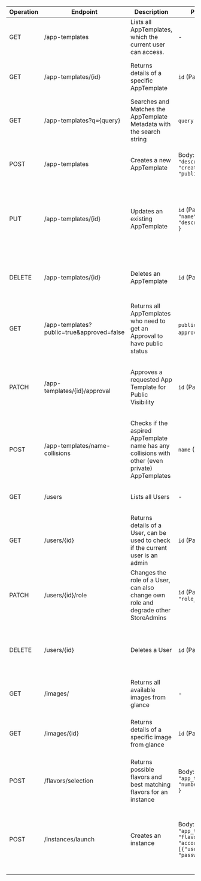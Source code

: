 | Operation | Endpoint                                  | Description                                                                                      | Parameter                                                                          | Response                                                                                                                                      | Security                   | Content-Typ      | Error Codes                                                                                |
|-----------|-------------------------------------------|--------------------------------------------------------------------------------------------------|------------------------------------------------------------------------------------|-----------------------------------------------------------------------------------------------------------------------------------------------|----------------------------|------------------|--------------------------------------------------------------------------------------------|
| GET       | /app-templates                            | Lists all AppTemplates, which the current user can access.                                       | -                                                                                  | 200 OK: `[{"id": "1", "name": "App1", "public": true, ...}]`                                                                                  | Token-based Authentication | application/json | 401 Unauthorized, 500 Internal Server Error                                                |
| GET       | /app-templates/{id}                       | Returns details of a specific AppTemplate                                                        | `id` (Path)                                                                        | 200 OK: `{ "id": "1", "name": "App1", "description": "...", ... }`                                                                            | Token-based Authentication | application/json | 404 Not Found, 401 Unauthorized, 500 Internal Server Error                                 |
| GET       | /app-templates?q={query}                  | Searches and Matches the AppTemplate Metadata with the search string                             | `query` (Query)                                                                    | 200 OK: `[{"id": "1", "name": "App1", "public": true, ...}]`                                                                                  | Token-based Authentication | application/json | 401 Unauthorized, 500 Internal Server Error                                                |
| POST      | /app-templates                            | Creates a new AppTemplate                                                                        | Body: `{ "name", "description", "creator_id", "public", ... }`                     | 201 Created: `{ "id": "1", ... }`                                                                                                             | Token-based Authentication | application/json | 400 Bad Request, 401 Unauthorized, 500 Internal Server Error                               |
| PUT       | /app-templates/{id}                       | Updates an existing AppTemplate                                                                  | `id` (Path), Body: `{ "name", "description", ... }`                                | 200 OK: `{ "message": "Updated successfully" }`                                                                                               | Token-based Authentication | application/json | 400 Bad Request, 401 Unauthorized, 403 Forbidden, 404 Not Found, 500 Internal Server Error |
| DELETE    | /app-templates/{id}                       | Deletes an AppTemplate                                                                           | `id` (Path)                                                                        | 204 No Content                                                                                                                                | Token-based Authentication | application/json | 401 Unauthorized, 404 Not Found, 500 Internal Server Error                                 |
| GET       | /app-templates?public=true&approved=false | Returns all AppTemplates who need to get an Approval to have public status                       | `public` (Query), `approved` (Query)                                               | 200 OK: `[{"id": "1", "name": "App1", "public": true, ...}]`                                                                                  | StoreAdmin Rights Required | application/json | 401 Unauthorized, 500 Internal Server Error                                                |
| PATCH     | /app-templates/{id}/approval              | Approves a requested App Template for Public Visibility                                          | `id` (Path)                                                                        | 200 OK: `{ "message": "App Template 235 EM-Pentesting now public. Successful", "app_template" : {"name": "app1", "approved": "true", ... } }` | StoreAdmin Rights Required | application/json | 401 Unauthorized, 403 Forbidden, 404 Not Found, 500 Internal Server Error                  |
| POST      | /app-templates/name-collisions            | Checks if the aspired AppTemplate name has any collisions with other (even private) AppTemplates | `name` (Query)                                                                     | 200 OK: `{ "collision": false }`                                                                                                              | Token-based Authentication | application/json | 401 Unauthorized, 500 Internal Server Error                                                |
| GET       | /users                                    | Lists all Users                                                                                  | -                                                                                  | 200 OK: `[{"id": "user1", "role_id": "role1"}]`                                                                                               | StoreAdmin Rights Required | application/json | 401 Unauthorized, 500 Internal Server Error                                                |
| GET       | /users/{id}                               | Returns details of a User, can be used to check if the current user is an admin                  | `id` (Path)                                                                        | 200 OK: `{ "id": "user1", "role_id": "role1", "role_name": "administrator", "access_level": "1000"}`                                          | Token-based Authentication | application/json | 401 Unauthorized, 404 Not Found, 500 Internal Server Error                                 |
| PATCH     | /users/{id}/role                          | Changes the role of a User, can also change own role and degrade other StoreAdmins               | `id` (Path), Body: `{ "role_id" }`                                                 | 200 OK: `{ "message": "User 2 Max Mustermann has now Role 2 StoreAdmin. Success." }`                                                          | StoreAdmin Rights Required | application/json | 400 Bad Request, 401 Unauthorized, 404 Not Found, 500 Internal Server Error                |
| DELETE    | /users/{id}                               | Deletes a User                                                                                   | `id` (Path)                                                                        | 204 No Content                                                                                                                                | StoreAdmin Rights Required | application/json | 401 Unauthorized, 404 Not Found, 403 Forbidden, 500 Internal Server Error                  |
| GET       | /images/                                  | Returns all available images from glance                                                         | -                                                                                  | 200 OK: `[{"id": "1", "name": "Image1", ...}]`                                                                                                | Token-based Authentication | application/json | 401 Unauthorized, 500 Internal Server Error                                                |
| GET       | /images/{id}                              | Returns details of a specific image from glance                                                  | `id` (Path)                                                                        | 200 OK: `{ "id": "1", "name": "Image1", ... }`                                                                                                | Token-based Authentication | application/json | 401 Unauthorized, 404 Not Found, 500 Internal Server Error                                 |
| POST      | /flavors/selection                        | Returns possible flavors and best matching flavors for an instance                               | Body: `{ "app_template_id", "number_accounts" }`                                   | 200 OK: `{ "best_flavor_id": "1", possible_flavor_ids: ["1", "2", "4"] }`                                                                     | Token-based Authentication | application/json | 400 Bad Request, 404 Not Found, 500 Internal Server Error                                  |
| POST      | /instances/launch                         | Creates an instance                                                                              | Body: `{ "app_template_id", "flavor_id", "accounts": [{"username", "password"}] }` | 201 Created: `{ "instance_id": "1", "accounts" : [{"name": "student1", "password": "1234"}, {"name": "student2", "password": "5678"}] }`      | Token-based Authentication | application/json | 400 Bad Request, 401 Unauthorized, 403 Forbidden, 404 Not Found, 500 Internal Server Error |